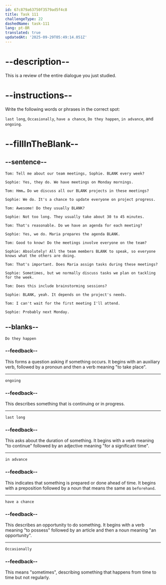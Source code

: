 ```yaml
---
id: 67c879a63750f3579ad5f4c8
title: Task 111
challengeType: 22
dashedName: task-111
lang: pt-BR
translated: true
updatedAt: '2025-09-29T05:49:14.051Z'
---
```


<!-- REVIEW -->

# --description--

This is a review of the entire dialogue you just studied.

# --instructions--

Write the following words or phrases in the correct spot:

`last long`, `Occasionally`, `have a chance`, `Do they happen`, `in advance`, and `ongoing`.

# --fillInTheBlank--

## --sentence--

`Tom: Tell me about our team meetings, Sophie. BLANK every week?`  

`Sophie: Yes, they do. We have meetings on Monday mornings.`  

`Tom: Hmm… Do we discuss all our BLANK projects in these meetings?`  

`Sophie: We do. It's a chance to update everyone on project progress.`  

`Tom: Awesome! Do they usually BLANK?`  

`Sophie: Not too long. They usually take about 30 to 45 minutes.`  

`Tom: That's reasonable. Do we have an agenda for each meeting?`  

`Sophie: Yes, we do. Maria prepares the agenda BLANK.`  

`Tom: Good to know! Do the meetings involve everyone on the team?`  

`Sophie: Absolutely! All the team members BLANK to speak, so everyone knows what the others are doing.`  

`Tom: That's important. Does Maria assign tasks during these meetings?`  

`Sophie: Sometimes, but we normally discuss tasks we plan on tackling for the week.`  

`Tom: Does this include brainstorming sessions?`  

`Sophie: BLANK, yeah. It depends on the project's needs.`  

`Tom: I can't wait for the first meeting I'll attend.`  

`Sophie: Probably next Monday.`  

## --blanks--

`Do they happen`  

### --feedback--

This forms a question asking if something occurs. It begins with an auxiliary verb, followed by a pronoun and then a verb meaning "to take place".  

---

`ongoing`  

### --feedback--

This describes something that is continuing or in progress.  

---

`last long`  

### --feedback--

This asks about the duration of something. It begins with a verb meaning "to continue" followed by an adjective meaning "for a significant time".  

---

`in advance`  

### --feedback--

This indicates that something is prepared or done ahead of time. It begins with a preposition followed by a noun that means the same as `beforehand`.

---

`have a chance`  

### --feedback--

This describes an opportunity to do something. It begins with a verb meaning "to possess" followed by an article and then a noun meaning "an opportunity".

---

`Occasionally`  

### --feedback--

This means "sometimes", describing something that happens from time to time but not regularly.

